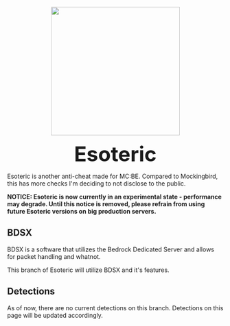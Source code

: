 <p align="center">
  <img width="300" height="300" src="https://media.discordapp.net/attachments/727159224320131133/826094659000205322/Esoteric_11A13E3.gif?width=300&height=300">
</p>

<p align="center"><b><font size="+16">Esoteric</font></b></p>

Esoteric is another anti-cheat made for MC:BE. Compared to Mockingbird, this has more checks
I'm deciding to not disclose to the public.

**NOTICE: Esoteric is now currently in an experimental state - performance may degrade.
Until this notice is removed, please refrain from using future Esoteric versions on big production servers.**
 
## BDSX
BDSX is a software that utilizes the Bedrock Dedicated Server and allows for packet handling and whatnot.

This branch of Esoteric will utilize BDSX and it's features.

## Detections
As of now, there are no current detections on this branch. Detections on this page will be updated accordingly.